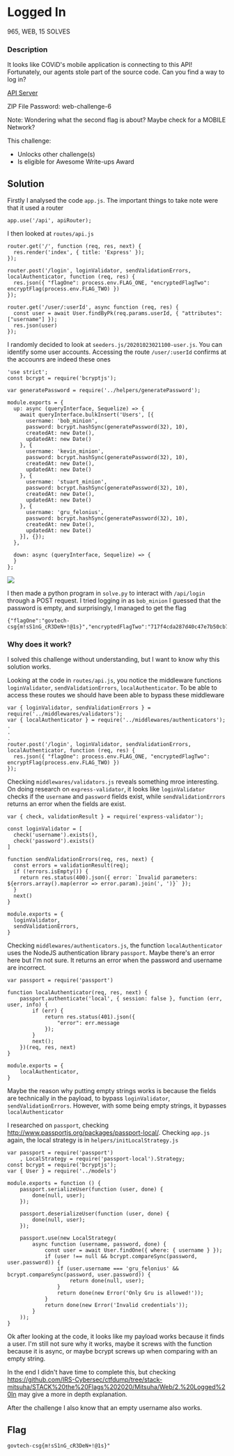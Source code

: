 # Logged In

965, WEB, 15 SOLVES

### Description

It looks like COViD's mobile application is connecting to this API! Fortunately, our agents stole part of the source code. Can you find a way to log in?

[API Server](http://yhi8bpzolrog3yw17fe0wlwrnwllnhic.alttablabs.sg:41061/)

ZIP File Password: web-challenge-6

Note: Wondering what the second flag is about? Maybe check for a MOBILE Network?

This challenge:
- Unlocks other challenge(s)
- Is eligible for Awesome Write-ups Award

## Solution

Firstly I analysed the code `app.js`. The important things to take note were that it used a router
```
app.use('/api', apiRouter);
```

I then looked at `routes/api.js`
```
router.get('/', function (req, res, next) {
  res.render('index', { title: 'Express' });
});

router.post('/login', loginValidator, sendValidationErrors, localAuthenticator, function (req, res) {
  res.json({ "flagOne": process.env.FLAG_ONE, "encryptedFlagTwo": encryptFlag(process.env.FLAG_TWO) })
});

router.get('/user/:userId', async function (req, res) {
  const user = await User.findByPk(req.params.userId, { "attributes": ["username"] });
  res.json(user)
});
```

I randomly decided to look at `seeders.js/20201023021100-user.js`. You can identify some user accounts. Accessing the route `/user/:userId` confirms at the accounrs are indeed these ones

```
'use strict';
const bcrypt = require('bcryptjs');

var generatePassword = require('../helpers/generatePassword');

module.exports = {
  up: async (queryInterface, Sequelize) => {
    await queryInterface.bulkInsert('Users', [{
      username: 'bob_minion',
      password: bcrypt.hashSync(generatePassword(32), 10),
      createdAt: new Date(),
      updatedAt: new Date()
    }, {
      username: 'kevin_minion',
      password: bcrypt.hashSync(generatePassword(32), 10),
      createdAt: new Date(),
      updatedAt: new Date()
    }, {
      username: 'stuart_minion',
      password: bcrypt.hashSync(generatePassword(32), 10),
      createdAt: new Date(),
      updatedAt: new Date()
    }, {
      username: 'gru_felonius',
      password: bcrypt.hashSync(generatePassword(32), 10),
      createdAt: new Date(),
      updatedAt: new Date()
    }], {});
  },

  down: async (queryInterface, Sequelize) => {
  }
};
```
![](Images/api_user_id.jpg)

I then made a python program in `solve.py` to interact with `/api/login` through a POST request. I tried logging in as `bob_minion`
I guessed that the password is empty, and surprisingly, I managed to get the flag

```
{"flagOne":"govtech-csg{m!sS1nG_cR3DeN+!@1s}","encryptedFlagTwo":"717f4cda287d40c47e7b50cb772b4def5a415387257510d1"}
```

### Why does it work?

I solved this challenge without understanding, but I want to know why this solution works.

Looking at the code in `routes/api.js`, you notice the middleware functions `loginValidator`, `sendValidationErrors`, `localAuthenticator`. To be able to access these routes we should have been able to bypass these middleware
```
var { loginValidator, sendValidationErrors } = require('../middlewares/validators');
var { localAuthenticator } = require('../middlewares/authenticators');
.
.
.
router.post('/login', loginValidator, sendValidationErrors, localAuthenticator, function (req, res) {
  res.json({ "flagOne": process.env.FLAG_ONE, "encryptedFlagTwo": encryptFlag(process.env.FLAG_TWO) })
});
```

Checking `middlewares/validators.js` reveals something mroe interesting. On doing research on `express-validator`, it looks like `loginValidator` checks if the `username` and `password` fields exist, while `sendValidationErrors` returns an error when the fields are exist.
```
var { check, validationResult } = require('express-validator');

const loginValidator = [
  check('username').exists(),
  check('password').exists()
]

function sendValidationErrors(req, res, next) {
  const errors = validationResult(req);
  if (!errors.isEmpty()) {
    return res.status(400).json({ error: `Invalid parameters: ${errors.array().map(error => error.param).join(', ')}` });
  }
  next()
}

module.exports = {
  loginValidator,
  sendValidationErrors,
}
```

Checking `middlewares/authenticators.js`, the function `localAuthenticator` uses the NodeJS authentication library `passport`. Maybe there's an error here but I'm not sure. It returns an error when the password and username are incorrect.
```
var passport = require('passport')

function localAuthenticator(req, res, next) {
    passport.authenticate('local', { session: false }, function (err, user, info) {
        if (err) {
            return res.status(401).json({
                "error": err.message
            });
        }
        next();
    })(req, res, next)
}

module.exports = {
    localAuthenticator,
}
```

Maybe the reason why putting empty strings works is because the fields are technically in the payload, to bypass `loginValidator`, `sendValidationErrors`. However, with some being empty strings, it bypasses `localAuthenticator`

I researched on `passport`, checking http://www.passportjs.org/packages/passport-local/. Checking `app.js` again, the local strategy is in `helpers/initLocalStrategy.js`
```
var passport = require('passport')
    , LocalStrategy = require('passport-local').Strategy;
const bcrypt = require('bcryptjs');
var { User } = require('../models')

module.exports = function () {
    passport.serializeUser(function (user, done) {
        done(null, user);
    });

    passport.deserializeUser(function (user, done) {
        done(null, user);
    });

    passport.use(new LocalStrategy(
        async function (username, password, done) {
            const user = await User.findOne({ where: { username } });
            if (user !== null && bcrypt.compareSync(password, user.password)) {
                if (user.username === 'gru_felonius' && bcrypt.compareSync(password, user.password)) {
                    return done(null, user);
                }
                return done(new Error('Only Gru is allowed!'));
            }
            return done(new Error('Invalid credentials'));
        }
    ));
}
```

Ok after looking at the code, it looks like my payload works because it finds a user. I'm still not sure why it works, maybe it screws with the function because it is async, or maybe bcrypt screws up when comparing with an empty string.

In the end I didn't have time to complete this, but checking https://github.com/IRS-Cybersec/ctfdump/tree/stack-mitsuha/STACK%20the%20Flags%202020/Mitsuha/Web/2.%20Logged%20In may give a more in depth explanation.

After the challenge I also know that an empty username also works.

## Flag

`govtech-csg{m!sS1nG_cR3DeN+!@1s}"`
